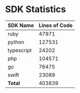 # SDK Statistics

| SDK Name | Lines of Code |
| -------- | ------------- |
| ruby | 47971 |
| python | 127531 |
| typescript | 24202 |
| php | 104571 |
| go | 76475 |
| swift | 23089 |
| **Total** | 403839 |
